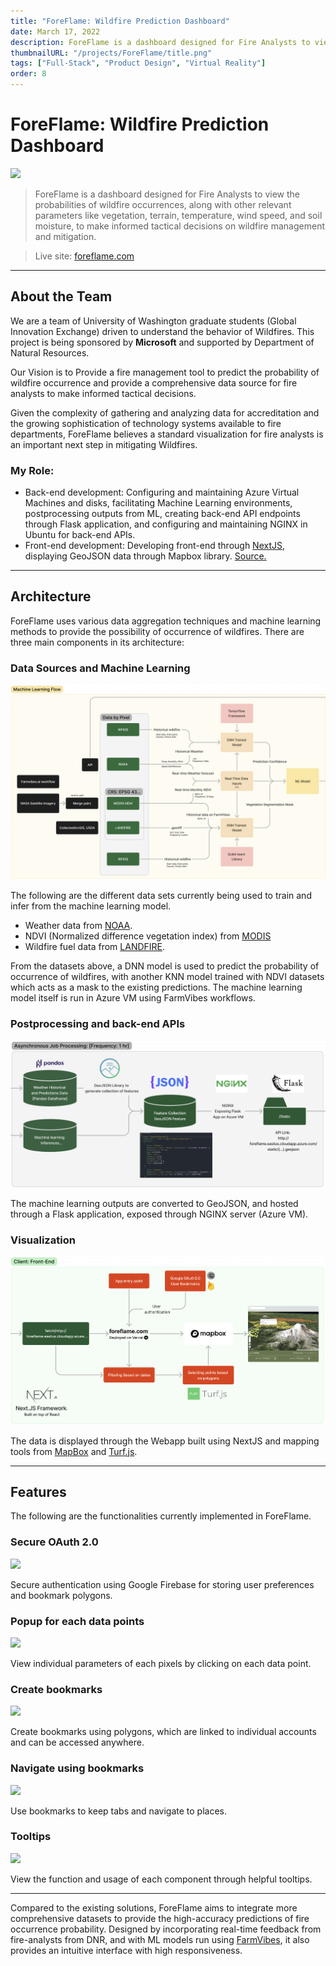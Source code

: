 ```yaml
---
title: "ForeFlame: Wildfire Prediction Dashboard"
date: March 17, 2022
description: ForeFlame is a dashboard designed for Fire Analysts to view the probabilities of wildfire occurrences to make informed tactical decisions on wildfire management and mitigation.
thumbnailURL: "/projects/ForeFlame/title.png"
tags: ["Full-Stack", "Product Design", "Virtual Reality"]
order: 8
---
```


# ForeFlame: Wildfire Prediction Dashboard

![](../public/projects/ForeFlame/1.png)

> ForeFlame is a dashboard designed for Fire Analysts to view the probabilities of wildfire occurrences, along with other relevant parameters like vegetation, terrain, temperature, wind speed, and soil moisture, to make informed tactical decisions on wildfire management and mitigation.

> Live site: [foreflame.com](https://www.foreflame.com/)
---

## About the Team

We are a team of University of Washington graduate students (Global Innovation Exchange) driven to understand the behavior of Wildfires. This project is being sponsored by **Microsoft** and supported by Department of Natural Resources.

Our Vision is to Provide a fire management tool to predict the probability of wildfire occurrence and provide a comprehensive data source for fire analysts to make informed tactical decisions.

Given the complexity of gathering and analyzing data for accreditation and the growing sophistication of technology systems available to fire departments, ForeFlame believes a standard visualization for fire analysts is an important next step in mitigating Wildfires.

### My Role:

- Back-end development: Configuring and maintaining Azure Virtual Machines and disks, facilitating Machine Learning environments, postprocessing outputs from ML, creating back-end API endpoints through Flask application, and configuring and maintaining NGINX in Ubuntu for back-end APIs.
- Front-end development: Developing front-end through [NextJS](https://nextjs.org/), displaying GeoJSON data through Mapbox library. [Source.](https://github.com/tejabalu/Foreflame-Front-End)

---

## Architecture

ForeFlame uses various data aggregation techniques and machine learning methods to provide the possibility of occurrence of wildfires. There are three main components in its architecture:

### Data Sources and Machine Learning

![Data Sourcing and Machine Learning Architecture](../public/projects/ForeFlame/2.png)

The following are the different data sets currently being used to train and infer from the machine learning model.

- Weather data from [NOAA](https://www.ncdc.noaa.gov/cdo-web/datasets).
- NDVI (Normalized difference vegetation index) from [MODIS](https://modis.gsfc.nasa.gov/)
- Wildfire fuel data from [LANDFIRE](https://landfire.gov/%3C/ListItem%3E).

From the datasets above, a DNN model is used to predict the probability of occurrence of wildfires, with another KNN model trained with NDVI datasets which acts as a mask to the existing predictions.
The machine learning model itself is run in Azure VM using FarmVibes workflows.

### Postprocessing and back-end APIs

![Post processing ML outputs to GeoJSON](../public/projects/ForeFlame/3.png)

The machine learning outputs are converted to GeoJSON, and hosted through a Flask application, exposed through NGINX server (Azure VM).

### Visualization

![Front-end Architecture](../public/projects/ForeFlame/4.png)

The data is displayed through the Webapp built using NextJS and mapping tools from [MapBox](https://visgl.github.io/react-map-gl/) and [Turf.js](https://turfjs.org/).

---

## Features

The following are the functionalities currently implemented in ForeFlame.

### Secure OAuth 2.0

![](../public/projects/ForeFlame/oauth.png)

Secure authentication using Google Firebase for storing user preferences and bookmark polygons.

### Popup for each data points

![](../public/projects/ForeFlame/popup.gif)

View individual parameters of each pixels by clicking on each data point.

### Create bookmarks

![](../public/projects/ForeFlame/createbookmarks.gif)

Create bookmarks using polygons, which are linked to individual accounts and can be accessed anywhere.

### Navigate using bookmarks

![](../public/projects/ForeFlame/bookmarks.gif)

Use bookmarks to keep tabs and navigate to places.

### Tooltips

![](../public/projects/ForeFlame/tooltips.gif)

View the function and usage of each component through helpful tooltips.

---

Compared to the existing solutions, ForeFlame aims to integrate more comprehensive datasets to provide the high-accuracy predictions of fire occurrence probability. Designed by incorporating real-time feedback from fire-analysts from DNR, and with ML models run using [FarmVibes](https://github.com/microsoft/farmvibes-ai), it also provides an intuitive interface with high responsiveness.
